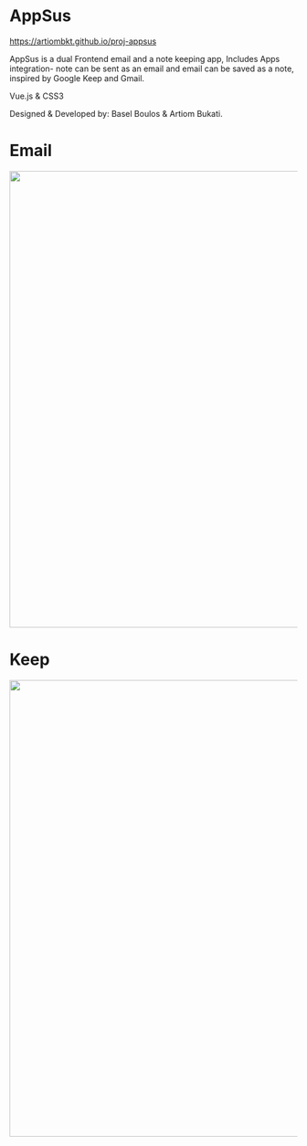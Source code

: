 # AppSus

https://artiombkt.github.io/proj-appsus

AppSus is a dual Frontend email and a note keeping app, Includes Apps integration- note can be sent as an email and email can be saved as a note, inspired by Google Keep and Gmail.

Vue.js & CSS3


Designed & Developed by: Basel Boulos & Artiom Bukati.

# Email

<img src="https://i.gyazo.com/48e4378d9d94f2035a22851d698fad49.png" width="800">

# Keep

<img src="https://i.gyazo.com/71bb55d2cd2f1f239d514f4c29d61ef7.png" width="800">
